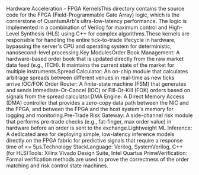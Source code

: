 Hardware Acceleration - FPGA KernelsThis directory contains the source code for the FPGA (Field-Programmable Gate Array) logic, which is the cornerstone of QuantumArb's ultra-low-latency performance. The logic is implemented in a combination of Verilog for maximum control and High-Level Synthesis (HLS) using C++ for complex algorithms.These kernels are responsible for handling the entire tick-to-trade lifecycle in hardware, bypassing the server's CPU and operating system for deterministic, nanosecond-level processing.Key ModulesOrder Book Management: A hardware-based order book that is updated directly from the raw market data feed (e.g., ITCH). It maintains the current state of the market for multiple instruments.Spread Calculator: An on-chip module that calculates arbitrage spreads between different venues in real-time as new ticks arrive.IOC/FOK Order Router: A finite-state machine (FSM) that generates and sends Immediate-Or-Cancel (IOC) or Fill-Or-Kill (FOK) orders based on signals from the spread calculator.DMA Engine: A Direct Memory Access (DMA) controller that provides a zero-copy data path between the NIC and the FPGA, and between the FPGA and the host system's memory for logging and monitoring.Pre-Trade Risk Gateway: A side-channel risk module that performs pre-trade checks (e.g., fat-finger, max order value) in hardware before an order is sent to the exchange.Lightweight ML Inference: A dedicated area for deploying simple, low-latency inference models directly on the FPGA fabric for predictive signals that require a response time of <= 5µs.Technology StackLanguage: Verilog, SystemVerilog, C++ (for HLS)Tools: Xilinx Vivado Design Suite, Intel Quartus PrimeVerification: Formal verification methods are used to prove the correctness of the order matching and risk control state machines.
